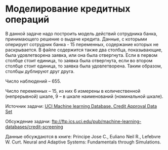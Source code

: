 Моделирование кредитных операций
================================
В данной задаче надо построить модель действий сотрудника банка, принимающего решение о выдаче кредита. Данные, с которыми оперирует сотрудник банка - 15 переменных, содержание которых не раскрывается. В файле содержится также два столбца, показывающие, была удовлетворена заявка, или она была отвергнута. Если в первом столбце стоит единица, то заявка была отвергнута, если во втором столбце стоит единица, то заявка была удовлетворена. Таким образом, столбцы дублируют друг друга.

Число наблюдений – 655.

Число переменных – 15, из них 6 измерены в количественной (непрерывной) шкале, 9 – в шкале наименований (номинальной шкале). 

Источник задачи: [UCI Machine learning Database. Credit Approval Data Set](https://archive.ics.uci.edu/ml/datasets/Credit+Approval)

Обсуждение задачи: ftp://ftp.ics.uci.edu/pub/machine-learning-databases/credit-screening

Данные обсуждаются в книге: Principe Jose C., Euliano Neil R., Lefebvre W. Curt. Neural and Adaptive Systems: Fundamentals through Simulations.
